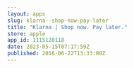 ```yaml
---
layout: apps
slug: klarna--shop-now-pay-later
title: "Klarna | Shop now. Pay later."
store: apple
app_id: 1115120118
date: 2023-05-15T07:17:59Z
published: 2016-06-22T13:33:00Z
---
```

